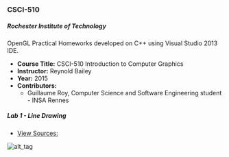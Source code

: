 ### CSCI-510

##### Rochester Institute of Technology
OpenGL Practical Homeworks developed on C++ using Visual Studio 2013 IDE.

* **Course Title:** CSCI-510 Introduction to Computer Graphics
* **Instructor:** Reynold Bailey
* **Year:** 2015
* **Contributors:**
  * Guillaume Roy, Computer Science and Software Engineering student - INSA Rennes
 
##### Lab 1 - Line Drawing
* <a href="https://github.com/guroy/CSCI-510/tree/master/CSCI-510/Lab%201%20-%20Line%20Drawing">View Sources:</a>

![alt_tag](http://nodim.fr/host/course/cg/lab1.png)
